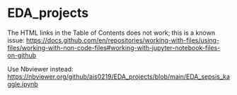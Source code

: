 # EDA_projects
The HTML links in the  Table of Contents does not work; this is a known issue: https://docs.github.com/en/repositories/working-with-files/using-files/working-with-non-code-files#working-with-jupyter-notebook-files-on-github

Use Nbviewer instead: https://nbviewer.org/github/ais0219/EDA_projects/blob/main/EDA_sepsis_kaggle.ipynb
